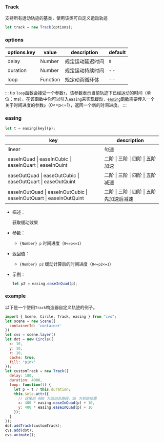 ### Track

支持所有运动轨迹的基类，使用该类可自定义运动轨迹

```js
let track = new Track(options);
```

### options

| options.key | value    | description      | default |
| ----------- | -------- | ---------------- | ------- |
| delay       | Number   | 规定运动延迟时间 | `0`      |
| duration    | Number   | 规定运动持续时间 | --      |
| loop        | Function | 规定动画循环体   | --      |

::: tip
`loop`函数会接受一个参数`t`，该参数表示当前轨迹下已经运动的时间（单位：ms）。在该函数中你可以引入`easing`来实现缓动，[`easing`函数](#easing)需要传入一个关于时间进度的参数`p`（0<=p<=1），返回一个新的时间进度。
:::

### easing

```js
let t = easing[key](p);
```

| key                                                                 | description                               |
| ------------------------------------------------------------------- | ----------------------------------------- |
| linear                                                              | 匀速                                      |
| easeInQuad \| easeInCubic \| easeInQuart \| easeInQuint             | 二阶 \| 三阶 \| 四阶 \| 五阶 加速         |
| easeOutQuad \| easeOutCubic \| easeOutQuart \| easeOutQuint         | 二阶 \| 三阶 \| 四阶 \| 五阶 减速         |
| easeInOutQuad \| easeInOutCubic \| easeInOutQuart \| easeInOutQuint | 二阶 \| 三阶 \| 四阶 \| 五阶 先加速后减速 |

- 描述：

  获取缓动效果

- 参数：

  - `{Number} p` 时间进度（`0<=p<=1`）

- 返回值：

  - `{Number} p2` 缓动计算后的时间进度（`0<=p2<=1`）

- 示例：
  ```js
  let p2 = easing.easeInQuad(p);
  ```

### example
以下是一个使用`Track`构造器自定义轨迹的例子。
```js
import { Scene, Circle, Track, easing } from "cvs";
let scene = new Scene({
  containerId: 'container'
})
let cvs = scene.layer()
let dot = new Circle({
  x: 10,
  y: 10,
  r: 10,
  cache: true,
  fill: "pink"
});
let customTrack = new Track({
  delay: 100,
  duration: 4000,
  loop: function(t) {
    let p = t / this.duration;
    this.$ele.attr({
      // 这里的 400 为运动总路程，10 为初始位置
      x: 400 * easing.easeInQuad(p) + 10,
      y: 400 * easing.easeInQuad(p) + 10
    });
  }
});
dot.addTrack(customTrack);
cvs.add(dot);
cvs.animate();
```
